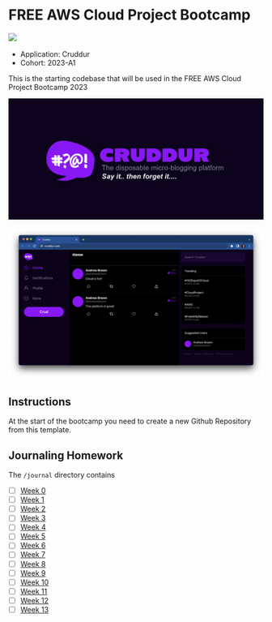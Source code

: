 # FREE AWS Cloud Project Bootcamp

<img src="https://codebuild.eu-west-2.amazonaws.com/badges?uuid=eyJlbmNyeXB0ZWREYXRhIjoiemx0bjRvRXdiWGhqbllXbEtzRmI4bFFJQTFSSVBVQ2krOHd2RFJCR0lma3A4TnV2RXZ1Qmg0c1Q0ZGxHMGFXQ3I5dWlYbllJdXZ6UURvZFdHbE1kUXRJPSIsIml2UGFyYW1ldGVyU3BlYyI6ImR3M0RwTWUvVUt5Ymt3WDciLCJtYXRlcmlhbFNldFNlcmlhbCI6MX0%3D&branch=main"/>

- Application: Cruddur
- Cohort: 2023-A1

This is the starting codebase that will be used in the FREE AWS Cloud Project Bootcamp 2023

![Cruddur Graphic](_docs/assets/cruddur-banner.jpg)

![Cruddur Screenshot](_docs/assets/cruddur-screenshot.png)

## Instructions

At the start of the bootcamp you need to create a new Github Repository from this template.

## Journaling Homework

The `/journal` directory contains

- [ ] [Week 0](journal/week0.md)
- [ ] [Week 1](journal/week1.md)
- [ ] [Week 2](journal/week2.md)
- [ ] [Week 3](journal/week3.md)
- [ ] [Week 4](journal/week4.md)
- [ ] [Week 5](journal/week5.md)
- [ ] [Week 6](journal/week6.md)
- [ ] [Week 7](journal/week7.md)
- [ ] [Week 8](journal/week8.md)
- [ ] [Week 9](journal/week9.md)
- [ ] [Week 10](journal/week10.md)
- [ ] [Week 11](journal/week11.md)
- [ ] [Week 12](journal/week12.md)
- [ ] [Week 13](journal/week13.md)